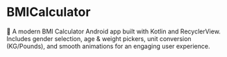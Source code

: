 # BMICalculator
📱 A modern BMI Calculator Android app built with Kotlin and RecyclerView. Includes gender selection, age &amp; weight pickers, unit conversion (KG/Pounds), and smooth animations for an engaging user experience.
